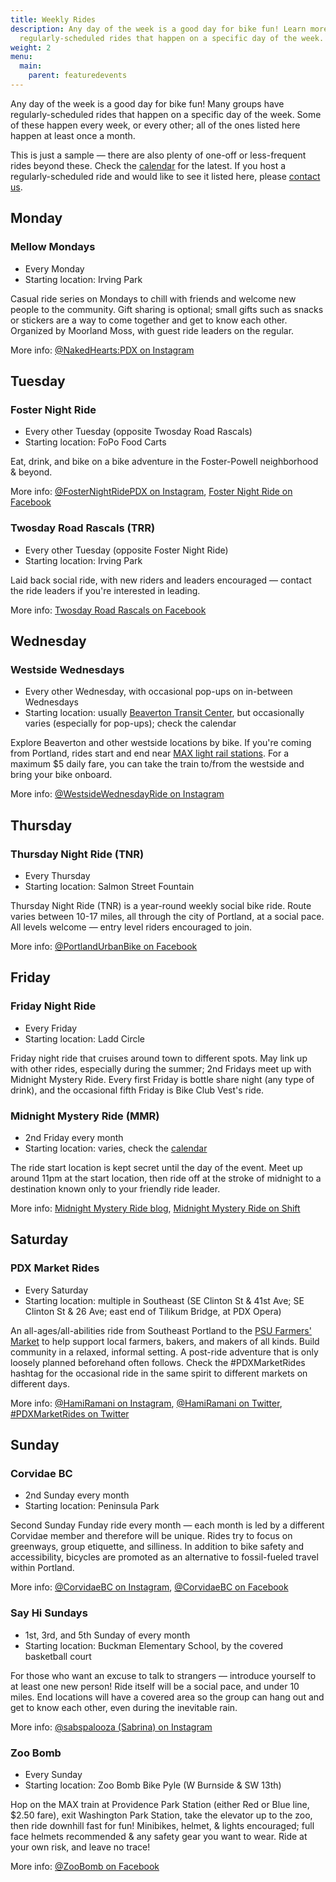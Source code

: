 ```yaml
---
title: Weekly Rides
description: Any day of the week is a good day for bike fun! Learn more about
  regularly-scheduled rides that happen on a specific day of the week.
weight: 2
menu:
  main:
    parent: featuredevents
---
```

Any day of the week is a good day for bike fun! Many groups have regularly-scheduled rides that happen on a specific day of the week. Some of these happen every week, or every other; all of the ones listed here happen at least once a month.

This is just a sample — there are also plenty of one-off or less-frequent rides beyond these. Check the [calendar](https://www.shift2bikes.org/calendar/) for the latest. If you host a regularly-scheduled ride and would like to see it listed here, please [contact us](https://www.shift2bikes.org/pages/contact/).

## Monday

### Mellow Mondays
* Every Monday
* Starting location: Irving Park

Casual ride series on Mondays to chill with friends and welcome new people to the community. Gift sharing is optional; small gifts such as snacks or stickers are a way to come together and get to know each other. Organized by Moorland Moss, with guest ride leaders on the regular.

More info: [@NakedHearts:PDX on Instagram](https://instagram.com/nakedhearts.pdx/)

## Tuesday

### Foster Night Ride
* Every other Tuesday (opposite Twosday Road Rascals)
* Starting location: FoPo Food Carts

Eat, drink, and bike on a bike adventure in the Foster-Powell neighborhood & beyond.

More info: [@FosterNightRidePDX on Instagram](https://www.instagram.com/fosternightridepdx/), [Foster Night Ride on Facebook](https://www.facebook.com/foponr/)

### Twosday Road Rascals (TRR)
* Every other Tuesday (opposite Foster Night Ride)
* Starting location: Irving Park

Laid back social ride, with new riders and leaders encouraged — contact the ride leaders if you're interested in leading.

More info: [Twosday Road Rascals on Facebook](https://www.facebook.com/groups/1885750641672755/about/)

## Wednesday

### Westside Wednesdays
* Every other Wednesday, with occasional pop-ups on in-between Wednesdays
* Starting location: usually [Beaverton Transit Center](https://trimet.org/transitcenters/index.htm#beaverton), but occasionally varies (especially for pop-ups); check the calendar

Explore Beaverton and other westside locations by bike. If you're coming from Portland, rides start and end near [MAX light rail stations](https://trimet.org/max/index.htm). For a maximum $5 daily fare, you can take the train to/from the westside and bring your bike onboard.

More info: [@WestsideWednesdayRide on Instagram](https://www.instagram.com/westsidewednesdayride/)

## Thursday

### Thursday Night Ride (TNR)
* Every Thursday
* Starting location: Salmon Street Fountain

Thursday Night Ride (TNR) is a year-round weekly social bike ride. Route varies between 10-17 miles, all through the city of Portland, at a social pace. All levels welcome — entry level riders encouraged to join.

More info: [@PortlandUrbanBike on Facebook](https://www.facebook.com/PortlandUrbanBike)

## Friday

### Friday Night Ride
* Every Friday
* Starting location: Ladd Circle

Friday night ride that cruises around town to different spots. May link up with other rides, especially during the summer; 2nd Fridays meet up with Midnight Mystery Ride. Every first Friday is bottle share night (any type of drink), and the occasional fifth Friday is Bike Club Vest's ride.

### Midnight Mystery Ride (MMR)
* 2nd Friday every month
* Starting location: varies, check the [calendar](https://www.shift2bikes.org/calendar/)

The ride start location is kept secret until the day of the event. Meet up around 11pm at the start location, then ride off at the stroke of midnight to a destination known only to your friendly ride leader.

More info: [Midnight Mystery Ride blog](https://midnightmysteryride.wordpress.com/), [Midnight Mystery Ride on Shift](https://www.shift2bikes.org/pages/mmr/)

## Saturday

### PDX Market Rides
* Every Saturday
* Starting location: multiple in Southeast (SE Clinton St & 41st Ave; SE Clinton St & 26 Ave; east end of Tilikum Bridge, at PDX Opera)

An all-ages/all-abilities ride from Southeast Portland to the [PSU Farmers' Market](https://www.portlandfarmersmarket.org/our-markets/psu/) to help support local farmers, bakers, and makers of all kinds. Build community in a relaxed, informal setting. A post-ride adventure that is only loosely planned beforehand often follows. Check the #PDXMarketRides hashtag for the occasional ride in the same spirit to different markets on different days.

More info: [@HamiRamani on Instagram](https://instagram.com/hamiramani), [@HamiRamani on Twitter](https://twitter.com/hamiramani), [#PDXMarketRides on Twitter](https://twitter.com/hashtag/PDXMarketRides?f=live)

## Sunday

### Corvidae BC
* 2nd Sunday every month
* Starting location: Peninsula Park

Second Sunday Funday ride every month — each month is led by a different Corvidae member and therefore will be unique. Rides try to focus on greenways, group etiquette, and silliness. In addition to bike safety and accessibility, bicycles are promoted as an alternative to fossil-fueled travel within Portland.

More info: [@CorvidaeBC on Instagram](https://www.instagram.com/corvidaebc/), [@CorvidaeBC on Facebook](https://www.facebook.com/corvidaeBC/)

### Say Hi Sundays
* 1st, 3rd, and 5th Sunday of every month
* Starting location: Buckman Elementary School, by the covered basketball court

For those who want an excuse to talk to strangers — introduce yourself to at least one new person! Ride itself will be a social pace, and under 10 miles. End locations will have a covered area so the group can hang out and get to know each other, even during the inevitable rain.

More info: [@sabspalooza (Sabrina) on Instagram](http://instagram.com/sabspalooza/)

### Zoo Bomb
* Every Sunday
* Starting location: Zoo Bomb Bike Pyle (W Burnside & SW 13th)

Hop on the MAX train at Providence Park Station (either Red or Blue line, $2.50 fare), exit Washington Park Station, take the elevator up to the zoo, then ride downhill fast for fun! Minibikes, helmet, & lights encouraged; full face helmets recommended & any safety gear you want to wear. Ride at your own risk, and leave no trace!

More info: [@ZooBomb on Facebook](https://www.facebook.com/groups/2232941380)
